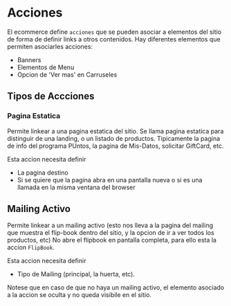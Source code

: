 # Acciones

El ecommerce define `acciones` que se pueden asociar a elementos del sitio de forma de definir links a otros contenidos.
Hay diferentes elementos que permiten asociarles acciones:
- Banners
- Elementos de Menu
- Opcion de 'Ver mas' en Carruseles


## Tipos de Accciones

### Pagina Estatica
Permite linkear a una pagina estatica del sitio. Se llama pagina estatica para distinguir de una landing, o un listado de productos. Tipicamente la pagina de info del programa PUntos, la pagina de Mis-Datos, solicitar GiftCard, etc.

Esta accion necesita definir
- La pagina destino
- Si se quiere que la pagina abra en una pantalla nueva o si es una llamada en la misma ventana del browser

## Mailing Activo
Permite linkear a un mailing activo (esto nos lleva a la pagina del mailing que muestra el flip-book dentro del sitio, y la opcion de ir a ver todos los productos, etc)
No abre el flipbook en pantalla completa, para ello esta la accion `FlipBook`.

Esta accion necesita definir
- Tipo de Mailing (principal, la huerta, etc).

Notese que en caso de que no haya un mailing activo, el elemento asociado a la accion se oculta y no queda visibile en el sitio.



